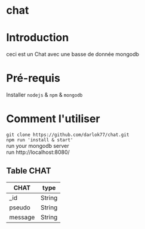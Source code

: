 # chat 

# Introduction

ceci est un Chat avec une basse de donnée mongodb

# Pré-requis

Installer `nodejs` & `npm` & `mongodb`

# Comment l'utiliser

`git clone https://github.com/darlok77/chat.git`  
`npm run 'install & start'`  
 run your mongodb server  
 run http://localhost:8080/

## Table CHAT

| CHAT | type
| --- | --- 
| _id | String
|pseudo | String
| message | String
